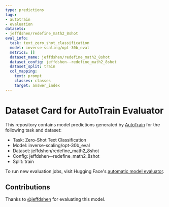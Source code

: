 ```yaml
---
type: predictions
tags:
- autotrain
- evaluation
datasets:
- jeffdshen/redefine_math2_8shot
eval_info:
  task: text_zero_shot_classification
  model: inverse-scaling/opt-30b_eval
  metrics: []
  dataset_name: jeffdshen/redefine_math2_8shot
  dataset_config: jeffdshen--redefine_math2_8shot
  dataset_split: train
  col_mapping:
    text: prompt
    classes: classes
    target: answer_index
---
```

# Dataset Card for AutoTrain Evaluator

This repository contains model predictions generated by [AutoTrain](https://huggingface.co/autotrain) for the following task and dataset:

* Task: Zero-Shot Text Classification
* Model: inverse-scaling/opt-30b_eval
* Dataset: jeffdshen/redefine_math2_8shot
* Config: jeffdshen--redefine_math2_8shot
* Split: train

To run new evaluation jobs, visit Hugging Face's [automatic model evaluator](https://huggingface.co/spaces/autoevaluate/model-evaluator).

## Contributions

Thanks to [@jeffdshen](https://huggingface.co/jeffdshen) for evaluating this model.